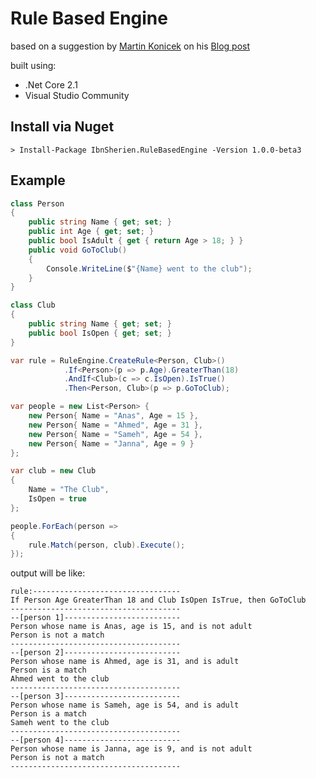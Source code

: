 # Rule Based Engine

based on a suggestion by [Martin Konicek](https://github.com/mkonicek) on his [Blog post](http://coding-time.blogspot.com.eg/2011/07/how-to-implement-rule-engine-in-c.html)

built using:

* .Net Core 2.1
* Visual Studio Community

## Install via Nuget
```
> Install-Package IbnSherien.RuleBasedEngine -Version 1.0.0-beta3
```

## Example

```csharp
class Person
{
    public string Name { get; set; }
    public int Age { get; set; }
    public bool IsAdult { get { return Age > 18; } }
    public void GoToClub()
    {
        Console.WriteLine($"{Name} went to the club");
    }
}

class Club
{
    public string Name { get; set; }
    public bool IsOpen { get; set; }
}

var rule = RuleEngine.CreateRule<Person, Club>()
            .If<Person>(p => p.Age).GreaterThan(18)
            .AndIf<Club>(c => c.IsOpen).IsTrue()
            .Then<Person, Club>(p => p.GoToClub);

var people = new List<Person> {
    new Person{ Name = "Anas", Age = 15 },
    new Person{ Name = "Ahmed", Age = 31 },
    new Person{ Name = "Sameh", Age = 54 },
    new Person{ Name = "Janna", Age = 9 }
};

var club = new Club
{
    Name = "The Club",
    IsOpen = true
};

people.ForEach(person =>
{
    rule.Match(person, club).Execute();
});
```

output will be like:

```
rule:---------------------------------
If Person Age GreaterThan 18 and Club IsOpen IsTrue, then GoToClub
--------------------------------------
--[person 1]--------------------------
Person whose name is Anas, age is 15, and is not adult
Person is not a match
--------------------------------------
--[person 2]--------------------------
Person whose name is Ahmed, age is 31, and is adult
Person is a match
Ahmed went to the club
--------------------------------------
--[person 3]--------------------------
Person whose name is Sameh, age is 54, and is adult
Person is a match
Sameh went to the club
--------------------------------------
--[person 4]--------------------------
Person whose name is Janna, age is 9, and is not adult
Person is not a match
--------------------------------------
```
